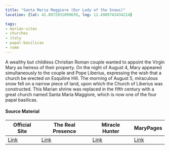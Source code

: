 ```yaml
---
title: "Santa Maria Maggiore (Our Lady of the Snows)"
location: {lat: 41.8972931099639, lng: 12.4989743434214}

tags:
- marian-sites
- churches
- italy
- papal-basilicas
- rome
---
```


A wealthy but childless Christian Roman couple wanted to appoint the Virgin Mary as heiress of their property. On the night of August 4, Mary appeared simultaneously to the couple and Pope Liberius, expressing the wish that a church be erected on Esquiline Hill.  The morning of August 5, miraculous snow fell on a narrow piece of land, upon which the Church of Liberius was constructed.  This Marian shrine was replaced in the fifth century with a great church named Santa Maria Maggiore, which is now one of the four papal basilicas.

#### Source Material

| Official Site | The Real Presence | Miracle Hunter | MaryPages |
| --- | --- | --- | --- |
| [Link](https://www.vatican.va/various/basiliche/sm_maggiore/index_en.html) | [Link](http://www.therealpresence.org/eucharst/misc/BVM/117_ROMA_60x96.pdf) | [Link](https://www.miraclehunter.com/marian_apparitions/approved_apparitions/rome/index.html) | [Link](https://www.marypages.com/our-lady-of-the-snows-en.html) |


